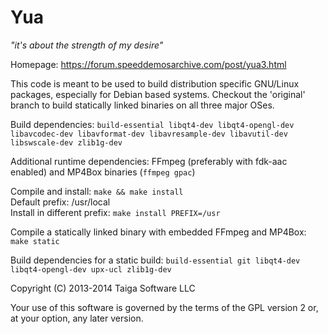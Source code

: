 Yua
===
*"it's about the strength of my desire"*

Homepage: https://forum.speeddemosarchive.com/post/yua3.html

This code is meant to be used to build distribution specific GNU/Linux packages,
especially for Debian based systems. Checkout the 'original' branch to build statically linked
binaries on all three major OSes.

Build dependencies: `build-essential libqt4-dev libqt4-opengl-dev libavcodec-dev libavformat-dev libavresample-dev libavutil-dev libswscale-dev zlib1g-dev`

Additional runtime dependencies: FFmpeg (preferably with fdk-aac enabled) and MP4Box binaries (`ffmpeg gpac`)

Compile and install: `make && make install`<br>
Default prefix: /usr/local<br>
Install in different prefix: `make install PREFIX=/usr`

Compile a statically linked binary with embedded FFmpeg and MP4Box: `make static`

Build dependencies for a static build: `build-essential git libqt4-dev libqt4-opengl-dev upx-ucl zlib1g-dev`

Copyright (C) 2013-2014 Taiga Software LLC

Your use of this software is governed by the terms of the GPL version 2
or, at your option, any later version.
